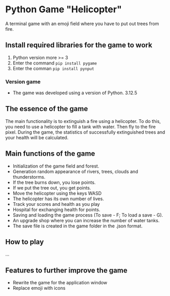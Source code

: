 # Python Game "Helicopter"
A terminal game with an emoji field where you have to put out trees from fire. 

## Install required libraries for the game to work
1. Python version more >= 3
2. Enter the command `pip install pygame`
3. Enter the comman `pip install pynput`

### Version game
- The game was developed using a version of Python. 3.12.5

## The essence of the game
The main functionality is to extinguish a fire using a helicopter. To do this, you need to use a helicopter to fill a tank with water. Then fly to the fire pixel. During the game, the statistics of successfully extinguished trees and your health will be calculated.

## Main functions of the game
- Initialization of the game field and forest.
- Generation random appearance of rivers, trees, clouds and thunderstorms.
- If the tree burns down, you lose points.
- If we put the tree out, you get points.
- Move the helicopter using the keys WASD
- The helicopter has its own number of lives.
- Track your scores and health as you play
- Hospital for exchanging health for points.
- Saving and loading the game process (To save - F; To load a save - G).
- An upgrade shop where you can increase the number of water tanks.
- The save file is created in the game folder in the .json format.

## How to play
...

## Features to further improve the game
- Rewrite the game for the application window
- Replace emoji with icons

